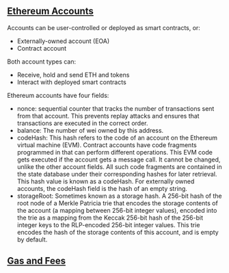 ## [Ethereum Accounts](https://ethereum.org/en/developers/docs/accounts/)

Accounts can be user-controlled or deployed as smart contracts, or:

- Externally-owned account (EOA)
- Contract account

Both account types can:

- Receive, hold and send ETH and tokens
- Interact with deployed smart contracts

Ethereum accounts have four fields:

- nonce: sequential counter that tracks the number of transactions sent from that account. This prevents replay attacks and ensures that transactions are executed in the correct order.
- balance: The number of wei owned by this address.
- codeHash: This hash refers to the code of an account on the Ethereum virtual machine (EVM). Contract accounts have code fragments programmed in that can perform different operations. This EVM code gets executed if the account gets a message call. It cannot be changed, unlike the other account fields. All such code fragments are contained in the state database under their corresponding hashes for later retrieval. This hash value is known as a codeHash. For externally owned accounts, the codeHash field is the hash of an empty string.
- storageRoot: Sometimes known as a storage hash. A 256-bit hash of the root node of a Merkle Patricia trie that encodes the storage contents of the account (a mapping between 256-bit integer values), encoded into the trie as a mapping from the Keccak 256-bit hash of the 256-bit integer keys to the RLP-encoded 256-bit integer values. This trie encodes the hash of the storage contents of this account, and is empty by default.

## [Gas and Fees](https://ethereum.org/en/developers/docs/gas/)
